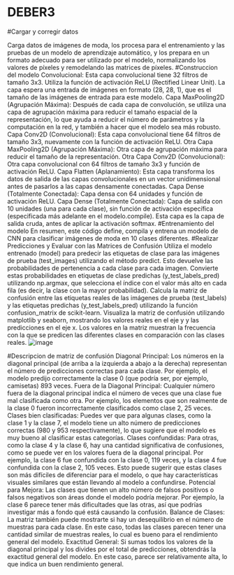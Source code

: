 # DEBER3
#Cargar y corregir datos

Carga datos de imágenes de moda, los procesa para el entrenamiento y las pruebas de un modelo de aprendizaje automático, y los prepara en un formato adecuado para ser utilizado por el modelo, normalizando los valores de píxeles y remodelando las matrices de píxeles.
#Construccion del modelo
Convolucional: Esta capa convolucional tiene 32 filtros de tamaño 3x3. Utiliza la función de activación ReLU (Rectified Linear Unit). La capa espera una entrada de imágenes en formato (28, 28, 1), que es el tamaño de las imágenes de entrada para este modelo.
Capa MaxPooling2D (Agrupación Máxima): Después de cada capa de convolución, se utiliza una capa de agrupación máxima para reducir el tamaño espacial de la representación, lo que ayuda a reducir el número de parámetros y la computación en la red, y también a hacer que el modelo sea más robusto.
Capa Conv2D (Convolucional): Esta capa convolucional tiene 64 filtros de tamaño 3x3, nuevamente con la función de activación ReLU.
Otra Capa MaxPooling2D (Agrupación Máxima): Otra capa de agrupación máxima para reducir el tamaño de la representación.
Otra Capa Conv2D (Convolucional): Otra capa convolucional con 64 filtros de tamaño 3x3 y función de activación ReLU.
Capa Flatten (Aplanamiento): Esta capa transforma los datos de salida de las capas convolucionales en un vector unidimensional antes de pasarlos a las capas densamente conectadas.
Capa Dense (Totalmente Conectada): Capa densa con 64 unidades y función de activación ReLU.
Capa Dense (Totalmente Conectada): Capa de salida con 10 unidades (una para cada clase), sin función de activación específica (especificada más adelante en el modelo.compile). Esta capa es la capa de salida cruda, antes de aplicar la activación softmax.
#Entrenamiento del modelo
En resumen, este código define, compila y entrena un modelo de CNN para clasificar imágenes de moda en 10 clases diferentes.
#Realizar Predicciones y Evaluar con las Matrices de Confusión
Utiliza el modelo entrenado (model) para predecir las etiquetas de clase para las imágenes de prueba (test_images) utilizando el método predict. Esto devuelve las probabilidades de pertenencia a cada clase para cada imagen.
Convierte estas probabilidades en etiquetas de clase predichas (y_test_labels_pred) utilizando np.argmax, que selecciona el índice con el valor más alto en cada fila (es decir, la clase con la mayor probabilidad).
Calcula la matriz de confusión entre las etiquetas reales de las imágenes de prueba (test_labels) y las etiquetas predichas (y_test_labels_pred) utilizando la función confusion_matrix de scikit-learn.
Visualiza la matriz de confusión utilizando matplotlib y seaborn, mostrando los valores reales en el eje y y las predicciones en el eje x. Los valores en la matriz muestran la frecuencia con la que se predicen las diferentes clases en comparación con las clases reales.
![image](https://github.com/Danielsp1/DEBER3/assets/157714894/7be6d698-f9c3-4244-9942-4ca2e8001082)

#Descripcion de matriz de confusión
Diagonal Principal: Los números en la diagonal principal (de arriba a la izquierda a abajo a la derecha) representan el número de predicciones correctas para cada clase. Por ejemplo, el modelo predijo correctamente la clase 0 (que podría ser, por ejemplo, camisetas) 893 veces.
Fuera de la Diagonal Principal: Cualquier número fuera de la diagonal principal indica el número de veces que una clase fue mal clasificada como otra. Por ejemplo, los elementos que son realmente de la clase 0 fueron incorrectamente clasificados como clase 2, 25 veces.
Clases bien clasificadas: Puedes ver que para algunas clases, como la clase 1 y la clase 7, el modelo tiene un alto número de predicciones correctas (980 y 953 respectivamente), lo que sugiere que el modelo es muy bueno al clasificar estas categorías.
Clases confundidas: Para otras, como la clase 4 y la clase 6, hay una cantidad significativa de confusiones, como se puede ver en los valores fuera de la diagonal principal. Por ejemplo, la clase 6 fue confundida con la clase 0, 119 veces, y la clase 4 fue confundida con la clase 2, 105 veces. Esto puede sugerir que estas clases son más difíciles de diferenciar para el modelo, o que hay características visuales similares que están llevando al modelo a confundirse.
Potencial para Mejora: Las clases que tienen un alto número de falsos positivos o falsos negativos son áreas donde el modelo podría mejorar. Por ejemplo, la clase 6 parece tener más dificultades que las otras, así que podrías investigar más a fondo qué está causando la confusión.
Balance de Clases: La matriz también puede mostrarte si hay un desequilibrio en el número de muestras para cada clase. En este caso, todas las clases parecen tener una cantidad similar de muestras reales, lo cual es bueno para el rendimiento general del modelo.
Exactitud General: Si sumas todos los valores de la diagonal principal y los divides por el total de predicciones, obtendrás la exactitud general del modelo. En este caso, parece ser relativamente alta, lo que indica un buen rendimiento general.
